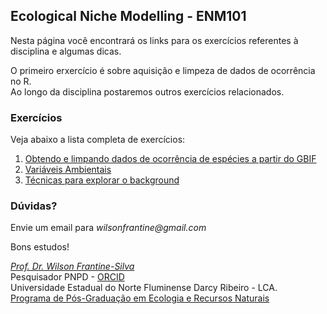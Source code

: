 ## Ecological Niche Modelling - ENM101

Nesta página você encontrará os links para os exercícios referentes à disciplina e algumas dicas.

O primeiro erxercício é sobre aquisição e limpeza de dados de ocorrência no R. <br /> 
Ao longo da disciplina postaremos outros exercícios relacionados.

### Exercícios

Veja abaixo a lista completa de exercícios:

1. [Obtendo e limpando dados de ocorrência de espécies a partir do GBIF](https://wilsonfrantine.github.io/ENM101/ex1)
2. [Variáveis Ambientais](https://wilsonfrantine.github.io/ENM101/ex2.html) 
3. [Técnicas para explorar o background](https://wilsonfrantine.github.io/ENM101/ex3.html)

### Dúvidas?

Envie um email para _wilsonfrantine@gmail.com_

Bons estudos! <br />

[*Prof. Dr. Wilson Frantine-Silva*](https://www.researchgate.net/profile/Wilson-Frantine-Silva) <br />
Pesquisador PNPD - [ORCID](https://orcid.org/0000-0002-4293-0471) <br />
Universidade Estadual do Norte Fluminense Darcy Ribeiro - LCA.<br />
[Programa de Pós-Graduação em Ecologia e Recursos Naturais](https://uenf.br/posgraduacao/ecologia-recursosnaturais/)
